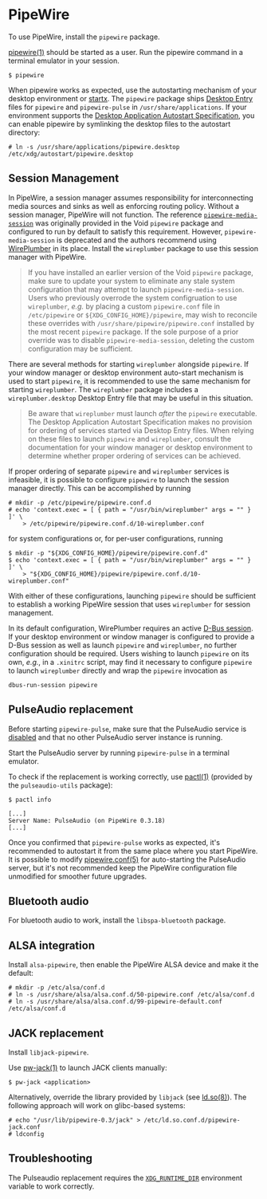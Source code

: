 # PipeWire

To use PipeWire, install the `pipewire` package.

[pipewire(1)](https://man.voidlinux.org/pipewire.1) should be started as a user.
Run the pipewire command in a terminal emulator in your session.

```
$ pipewire
```

When pipewire works as expected, use the autostarting mechanism of your desktop
environment or [startx](../graphical-session/xorg.md#startx). The `pipewire`
package ships [Desktop
Entry](https://specifications.freedesktop.org/desktop-entry-spec/latest/) files
for `pipewire` and `pipewire-pulse` in `/usr/share/applications`. If your
environment supports the [Desktop Application Autostart
Specification](https://specifications.freedesktop.org/autostart-spec/autostart-spec-latest.html),
you can enable pipewire by symlinking the desktop files to the autostart
directory:

```
# ln -s /usr/share/applications/pipewire.desktop /etc/xdg/autostart/pipewire.desktop
```

## Session Management

In PipeWire, a session manager assumes responsibility for interconnecting media
sources and sinks as well as enforcing routing policy. Without a session
manager, PipeWire will not function. The reference
[`pipewire-media-session`](https://gitlab.freedesktop.org/pipewire/media-session)
was originally provided in the Void `pipewire` package and configured to run by
default to satisfy this requirement. However, `pipewire-media-session` is
deprecated and the authors recommend using
[WirePlumber](https://pipewire.pages.freedesktop.org/wireplumber/) in its place.
Install the `wireplumber` package to use this session manager with PipeWire.

> If you have installed an earlier version of the Void `pipewire` package, make
> sure to update your system to eliminate any stale system configuration that
> may attempt to launch `pipewire-media-session`. Users who previously overrode
> the system configruation to use `wireplumber`, *e.g.* by placing a custom
> `pipewire.conf` file in `/etc/pipewire` or `${XDG_CONFIG_HOME}/pipewire`, may
> wish to reconcile these overrides with `/usr/share/pipewire/pipewire.conf`
> installed by the most recent `pipewire` package. If the sole purpose of a
> prior override was to disable `pipewire-media-session`, deleting the custom
> configuration may be sufficient.

There are several methods for starting `wireplumber` alongside `pipewire`. If
your window manager or desktop environment auto-start mechanism is used to start
`pipewire`, it is recommended to use the same mechanism for starting
`wireplumber`. The `wireplumber` package includes a `wireplumber.desktop`
Desktop Entry file that may be useful in this situation.

> Be aware that `wireplumber` must launch *after* the `pipewire` executable. The
> Desktop Application Autostart Specification makes no provision for ordering of
> services started via Desktop Entry files. When relying on these files to
> launch `pipewire` and `wireplumber`, consult the documentation for your window
> manager or desktop environment to determine whether proper ordering of
> services can be achieved.

If proper ordering of separate `pipewire` and `wireplumber` services is
infeasible, it is possible to configure `pipewire` to launch the session manager
directly. This can be accomplished by running

```
# mkdir -p /etc/pipewire/pipewire.conf.d
# echo 'context.exec = [ { path = "/usr/bin/wireplumber" args = "" } ]' \
    > /etc/pipewire/pipewire.conf.d/10-wireplumber.conf
```

for system configurations or, for per-user configurations, running

```
$ mkdir -p "${XDG_CONFIG_HOME}/pipewire/pipewire.conf.d"
$ echo 'context.exec = [ { path = "/usr/bin/wireplumber" args = "" } ]' \
    > "${XDG_CONFIG_HOME}/pipewire/pipewire.conf.d/10-wireplumber.conf"
```

With either of these configurations, launching `pipewire` should be sufficient
to establish a working PipeWire session that uses `wireplumber` for session
management.

In its default configuration, WirePlumber requires an active [D-Bus
session](../session-management.md#d-bus). If your desktop environment or window
manager is configured to provide a D-Bus session as well as launch `pipewire`
and `wireplumber`, no further configuration should be required. Users wishing to
launch `pipewire` on its own, *e.g.*, in a `.xinitrc` script, may find it
necessary to configure `pipewire` to launch `wireplumber` directly and wrap the
`pipewire` invocation as

```
dbus-run-session pipewire
```

## PulseAudio replacement

Before starting `pipewire-pulse`, make sure that the PulseAudio service is
[disabled](../services/index.md#disabling-services) and that no other PulseAudio
server instance is running.

Start the PulseAudio server by running `pipewire-pulse` in a terminal emulator.

To check if the replacement is working correctly, use
[pactl(1)](https://man.voidlinux.org/pactl.1) (provided by the
`pulseaudio-utils` package):

```
$ pactl info

[...]
Server Name: PulseAudio (on PipeWire 0.3.18)
[...]
```

Once you confirmed that `pipewire-pulse` works as expected, it's recommended to
autostart it from the same place where you start PipeWire. It is possible to
modify [pipewire.conf(5)](https://man.voidlinux.org/pipewire.conf.5) for
auto-starting the PulseAudio server, but it's not recommended keep the PipeWire
configuration file unmodified for smoother future upgrades.

## Bluetooth audio

For bluetooth audio to work, install the `libspa-bluetooth` package.

## ALSA integration

Install `alsa-pipewire`, then enable the PipeWire ALSA device and make it the
default:

```
# mkdir -p /etc/alsa/conf.d
# ln -s /usr/share/alsa/alsa.conf.d/50-pipewire.conf /etc/alsa/conf.d
# ln -s /usr/share/alsa/alsa.conf.d/99-pipewire-default.conf /etc/alsa/conf.d
```

## JACK replacement

Install `libjack-pipewire`.

Use [pw-jack(1)](https://man.voidlinux.org/pw-jack.1) to launch JACK clients
manually:

```
$ pw-jack <application>
```

Alternatively, override the library provided by `libjack` (see
[ld.so(8)](https://man.voidlinux.org/ld.so.8)). The following approach will work
on glibc-based systems:

```
# echo "/usr/lib/pipewire-0.3/jack" > /etc/ld.so.conf.d/pipewire-jack.conf
# ldconfig
```

## Troubleshooting

The Pulseaudio replacement requires the
[`XDG_RUNTIME_DIR`](../session-management.html#xdg_runtime_dir) environment
variable to work correctly.
